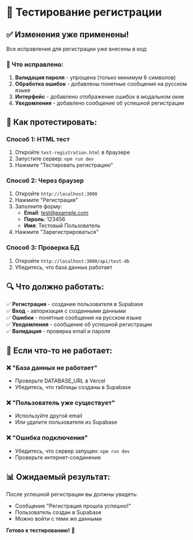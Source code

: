 # 🧪 Тестирование регистрации

## ✅ Изменения уже применены!

Все исправления для регистрации уже внесены в код:

### 🔧 Что исправлено:

1. **Валидация пароля** - упрощена (только минимум 6 символов)
2. **Обработка ошибок** - добавлены понятные сообщения на русском языке
3. **Интерфейс** - добавлено отображение ошибок в модальном окне
4. **Уведомления** - добавлено сообщение об успешной регистрации

## 🚀 Как протестировать:

### Способ 1: HTML тест
1. Откройте `test-registration.html` в браузере
2. Запустите сервер: `npm run dev`
3. Нажмите "Тестировать регистрацию"

### Способ 2: Через браузер
1. Откройте `http://localhost:3000`
2. Нажмите "Регистрация"
3. Заполните форму:
   - **Email**: test@example.com
   - **Пароль**: 123456
   - **Имя**: Тестовый Пользователь
4. Нажмите "Зарегистрироваться"

### Способ 3: Проверка БД
1. Откройте `http://localhost:3000/api/test-db`
2. Убедитесь, что база данных работает

## 🔍 Что должно работать:

✅ **Регистрация** - создание пользователя в Supabase  
✅ **Вход** - авторизация с созданными данными  
✅ **Ошибки** - понятные сообщения на русском языке  
✅ **Уведомления** - сообщение об успешной регистрации  
✅ **Валидация** - проверка email и пароля  

## 🐛 Если что-то не работает:

### ❌ "База данных не работает"
- Проверьте DATABASE_URL в Vercel
- Убедитесь, что таблицы созданы в Supabase

### ❌ "Пользователь уже существует"
- Используйте другой email
- Или удалите пользователя из Supabase

### ❌ "Ошибка подключения"
- Убедитесь, что сервер запущен: `npm run dev`
- Проверьте интернет-соединение

## 📊 Ожидаемый результат:

После успешной регистрации вы должны увидеть:
- Сообщение "Регистрация прошла успешно!"
- Пользователь создан в Supabase
- Можно войти с теми же данными

**Готово к тестированию!** 🎯
